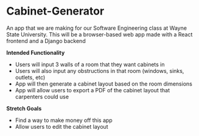 # Cabinet-Generator
An app that we are making for our Software Engineering class at Wayne State University.
This will be a browser-based web app made with a React frontend and a Django backend

**Intended Functionality**
- Users will input 3 walls of a room that they want cabinets in
- Users will also input any obstructions in that room (windows, sinks, outlets, etc)
- App will then generate a cabinet layout based on the room dimensions
- App will allow users to export a PDF of the cabinet layout that carpenters could use

**Stretch Goals**
- Find a way to make money off this app
- Allow users to edit the cabinet layout
